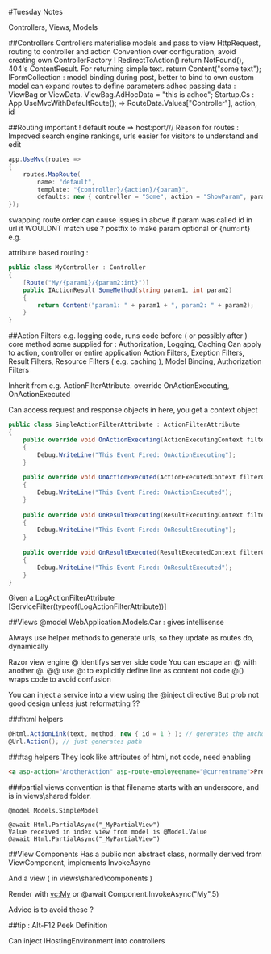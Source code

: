 #Tuesday Notes

Controllers, Views, Models

##Controllers
Controllers materialise models and pass to view
HttpRequest, routing to controller and action
Convention over configuration, avoid creating own ControllerFactory !
RedirectToAction()
return NotFound(), 404's
ContentResult. For returning simple text. return Content("some text");
IFormCollection : model binding during post, better to bind to own custom model
can expand routes to define parameters
adhoc passing data : ViewBag or ViewData. 
ViewBag.AdHocData = "this is adhoc";
Startup.Cs : App.UseMvcWithDefaultRoute(); 
=> RouteData.Values["Controller"], action, id

##Routing
important !
default route => host:port/<controller>/<action>/<id>
Reason for routes : Improved search engine rankings, urls easier for visitors to understand and edit

```c#
app.UseMvc(routes =>
{
    routes.MapRoute(
        name: "default",
        template: "{controller}/{action}/{param}",
        defaults: new { controller = "Some", action = "ShowParam", param = "val" });
});
```
swapping route order can cause issues
in above if param was called id in url it WOULDNT match
use ? postfix to make param optional
or {num:int} e.g.

attribute based routing : 
```c#
public class MyController : Controller
{
    [Route("My/{param1}/{param2:int}")]
    public IActionResult SomeMethod(string param1, int param2)
    {
        return Content("param1: " + param1 + ", param2: " + param2);
    }
}
```

##Action Filters
e.g. logging code, runs code before ( or possibly after ) core method
some supplied for : Authorization, Logging, Caching
Can apply to action, controller or entire application
Action Filters, Exeption Filters, Result Filters, Resource Filters ( e.g. caching ), Model Binding, Authorization Filters

Inherit from e.g. ActionFilterAttribute. override OnActionExecuting, OnActionExecuted

Can access request and response objects in here, you get a context object

```c#
public class SimpleActionFilterAttribute : ActionFilterAttribute
{
    public override void OnActionExecuting(ActionExecutingContext filterContext) 
    { 
        Debug.WriteLine("This Event Fired: OnActionExecuting");        
    }
 
    public override void OnActionExecuted(ActionExecutedContext filterContext) 
    { 
        Debug.WriteLine("This Event Fired: OnActionExecuted");        
    }
 
    public override void OnResultExecuting(ResultExecutingContext filterContext)
    {
        Debug.WriteLine("This Event Fired: OnResultExecuting");        
    }
 
    public override void OnResultExecuted(ResultExecutedContext filterContext)
    {
        Debug.WriteLine("This Event Fired: OnResultExecuted");        
    }
}
```

Given a LogActionFilterAttribute
 [ServiceFilter(typeof(LogActionFilterAttribute))]

##Views
@model WebApplication.Models.Car : gives intellisense

Always use helper methods to generate urls, so they update as routes do, dynamically

Razor view engine
@ identifys server side code
You can escape an @ with another @. @@
use @: to explicitly define line as content not code
@() wraps code to avoid confusion

You can inject a service into a view using the @inject directive
But prob not good design unless just reformatting ??

###html helpers
```c#
@Html.ActionLink(text, method, new { id = 1 } ); // generates the anchor tab
@Url.Action(); // just generates path

```

###tag helpers
They look like attributes of html, not code, need enabling
```html
<a asp-action="AnotherAction" asp-route-employeename="@currentname">Press me</a>
```

###partial views
convention is that filename starts with an underscore, and is in views\shared folder.

```#chtml
@model Models.SimpleModel
 
@await Html.PartialAsync("_MyPartialView")
Value received in index view from model is @Model.Value
@await Html.PartialAsync("_MyPartialView")
```

##View Components
Has a public non abstract class, normally derived from ViewComponent, implements InvokeAsync

And a view ( in views\shared\components )

Render with <vc:My> or @await Component.InvokeAsync("My",5)

Advice is to avoid these ?



##tip : 
Alt-F12 Peek Definition

Can inject IHostingEnvironment into controllers